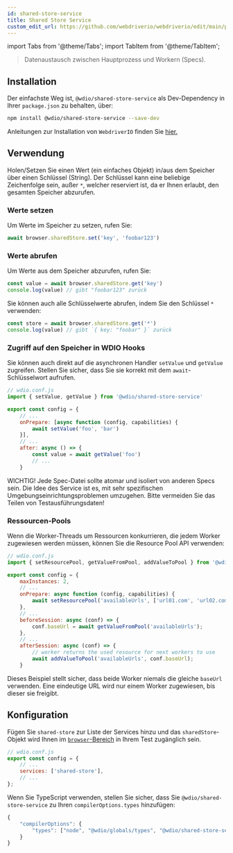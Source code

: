 ```yaml
---
id: shared-store-service
title: Shared Store Service
custom_edit_url: https://github.com/webdriverio/webdriverio/edit/main/packages/wdio-shared-store-service/README.md
---
```


import Tabs from '@theme/Tabs';
import TabItem from '@theme/TabItem';

> Datenaustausch zwischen Hauptprozess und Workern (Specs).

## Installation

Der einfachste Weg ist, `@wdio/shared-store-service` als Dev-Dependency in Ihrer `package.json` zu behalten, über:

```sh
npm install @wdio/shared-store-service --save-dev
```

Anleitungen zur Installation von `WebdriverIO` finden Sie [hier.](https://webdriver.io/docs/gettingstarted)

## Verwendung

Holen/Setzen Sie einen Wert (ein einfaches Objekt) in/aus dem Speicher über einen Schlüssel (String). Der Schlüssel kann eine beliebige Zeichenfolge sein, außer `*`, welcher reserviert ist, da er Ihnen erlaubt, den gesamten Speicher abzurufen.

### Werte setzen

Um Werte im Speicher zu setzen, rufen Sie:

```js
await browser.sharedStore.set('key', 'foobar123')
```

### Werte abrufen

Um Werte aus dem Speicher abzurufen, rufen Sie:

```js
const value = await browser.sharedStore.get('key')
console.log(value) // gibt "foobar123" zurück
```

Sie können auch alle Schlüsselwerte abrufen, indem Sie den Schlüssel `*` verwenden:

```js
const store = await browser.sharedStore.get('*')
console.log(value) // gibt `{ key: "foobar" }` zurück
```

### Zugriff auf den Speicher in WDIO Hooks

Sie können auch direkt auf die asynchronen Handler `setValue` und `getValue` zugreifen.
Stellen Sie sicher, dass Sie sie korrekt mit dem `await`-Schlüsselwort aufrufen.

```js
// wdio.conf.js
import { setValue, getValue } from '@wdio/shared-store-service'

export const config = {
    // ...
    onPrepare: [async function (config, capabilities) {
        await setValue('foo', 'bar')
    }],
    // ...
    after: async () => {
        const value = await getValue('foo')
        // ...
    }
```

WICHTIG! Jede Spec-Datei sollte atomar und isoliert von anderen Specs sein.
Die Idee des Service ist es, mit sehr spezifischen Umgebungseinrichtungsproblemen umzugehen.
Bitte vermeiden Sie das Teilen von Testausführungsdaten!

### Ressourcen-Pools

Wenn die Worker-Threads um Ressourcen konkurrieren, die jedem Worker zugewiesen werden müssen, können Sie die Resource Pool API verwenden:

```js
// wdio.conf.js
import { setResourcePool, getValueFromPool, addValueToPool } from '@wdio/shared-store-service'

export const config = {
    maxInstances: 2,
    // ...
    onPrepare: async function (config, capabilities) {
        await setResourcePool('availableUrls', ['url01.com', 'url02.com'])
    },
    // ...
    beforeSession: async (conf) => {
        conf.baseUrl = await getValueFromPool('availableUrls');
    },
    // ...
    afterSession: async (conf) => {
        // worker returns the used resource for next workers to use
        await addValueToPool('availableUrls', conf.baseUrl);
    }
```

Dieses Beispiel stellt sicher, dass beide Worker niemals die gleiche `baseUrl` verwenden. Eine eindeutige URL wird nur einem Worker zugewiesen, bis dieser sie freigibt.

## Konfiguration

Fügen Sie `shared-store` zur Liste der Services hinzu und das `sharedStore`-Objekt wird Ihnen im [`browser`-Bereich](https://webdriver.io/docs/api/browser) in Ihrem Test zugänglich sein.

```js
// wdio.conf.js
export const config = {
    // ...
    services: ['shared-store'],
    // ...
};
```

Wenn Sie TypeScript verwenden, stellen Sie sicher, dass Sie `@wdio/shared-store-service` zu Ihren `compilerOptions.types` hinzufügen:

```js
{
    "compilerOptions": {
        "types": ["node", "@wdio/globals/types", "@wdio/shared-store-service"],
    }
}
```